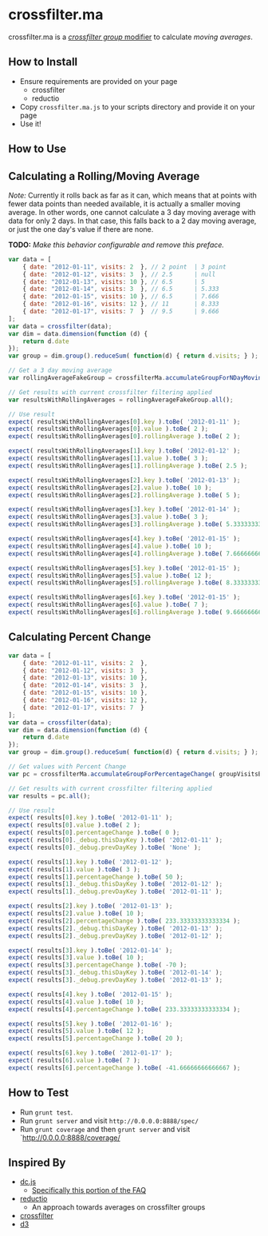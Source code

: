 crossfilter.ma
=====

crossfilter.ma is a [_crossfilter group_ modifier](https://github.com/dc-js/dc.js/wiki/FAQ#filter-the-data-before-its-charted) to calculate _moving averages_.


How to Install
----

- Ensure requirements are provided on your page
  - crossfilter
  - reductio
- Copy `crossfilter.ma.js` to your scripts directory and provide it on your page
- Use it!


How to Use
----

Calculating a Rolling/Moving Average
----


_Note:_
Currently it rolls back as far as it can, which means that at points with fewer data points than needed available,
it is actually a smaller moving average. In other words, one cannot calculate a 3 day moving average with data for
only 2 days. In that case, this falls back to a 2 day moving average, or just the one day's value if there are none.

__TODO:__ _Make this behavior configurable and remove this preface._


```javascript
var data = [
    { date: "2012-01-11", visits: 2  }, // 2 point  | 3 point
    { date: "2012-01-12", visits: 3  }, // 2.5      | null
    { date: "2012-01-13", visits: 10 }, // 6.5      | 5
    { date: "2012-01-14", visits: 3  }, // 6.5      | 5.333
    { date: "2012-01-15", visits: 10 }, // 6.5      | 7.666
    { date: "2012-01-16", visits: 12 }, // 11       | 8.333
    { date: "2012-01-17", visits: 7  }  // 9.5      | 9.666
];
var data = crossfilter(data);
var dim = data.dimension(function (d) {
    return d.date
});
var group = dim.group().reduceSum( function(d) { return d.visits; } );

// Get a 3 day moving average
var rollingAverageFakeGroup = crossfilterMa.accumulateGroupForNDayMovingAverage( group, 3 );

// Get results with current crossfilter filtering applied
var resultsWithRollingAverages = rollingAverageFakeGroup.all();

// Use result
expect( resultsWithRollingAverages[0].key ).toBe( '2012-01-11' );
expect( resultsWithRollingAverages[0].value ).toBe( 2 );
expect( resultsWithRollingAverages[0].rollingAverage ).toBe( 2 );

expect( resultsWithRollingAverages[1].key ).toBe( '2012-01-12' );
expect( resultsWithRollingAverages[1].value ).toBe( 3 );
expect( resultsWithRollingAverages[1].rollingAverage ).toBe( 2.5 );

expect( resultsWithRollingAverages[2].key ).toBe( '2012-01-13' );
expect( resultsWithRollingAverages[2].value ).toBe( 10 );
expect( resultsWithRollingAverages[2].rollingAverage ).toBe( 5 );

expect( resultsWithRollingAverages[3].key ).toBe( '2012-01-14' );
expect( resultsWithRollingAverages[3].value ).toBe( 3 );
expect( resultsWithRollingAverages[3].rollingAverage ).toBe( 5.333333333333333 );

expect( resultsWithRollingAverages[4].key ).toBe( '2012-01-15' );
expect( resultsWithRollingAverages[4].value ).toBe( 10 );
expect( resultsWithRollingAverages[4].rollingAverage ).toBe( 7.666666666666667 );

expect( resultsWithRollingAverages[5].key ).toBe( '2012-01-15' );
expect( resultsWithRollingAverages[5].value ).toBe( 12 );
expect( resultsWithRollingAverages[5].rollingAverage ).toBe( 8.333333333333334 );

expect( resultsWithRollingAverages[6].key ).toBe( '2012-01-15' );
expect( resultsWithRollingAverages[6].value ).toBe( 7 );
expect( resultsWithRollingAverages[6].rollingAverage ).toBe( 9.666666666666666 );
```

Calculating Percent Change
---

```javascript
var data = [
    { date: "2012-01-11", visits: 2  },
    { date: "2012-01-12", visits: 3  },
    { date: "2012-01-13", visits: 10 },
    { date: "2012-01-14", visits: 3  },
    { date: "2012-01-15", visits: 10 },
    { date: "2012-01-16", visits: 12 },
    { date: "2012-01-17", visits: 7  }
];
var data = crossfilter(data);
var dim = data.dimension(function (d) {
    return d.date
});
var group = dim.group().reduceSum( function(d) { return d.visits; } );

// Get values with Percent Change
var pc = crossfilterMa.accumulateGroupForPercentageChange( groupVisitsByDate );

// Get results with current crossfilter filtering applied
var results = pc.all();

// Use result
expect( results[0].key ).toBe( '2012-01-11' );
expect( results[0].value ).toBe( 2 );
expect( results[0].percentageChange ).toBe( 0 );
expect( results[0]._debug.thisDayKey ).toBe( '2012-01-11' );
expect( results[0]._debug.prevDayKey ).toBe( 'None' );

expect( results[1].key ).toBe( '2012-01-12' );
expect( results[1].value ).toBe( 3 );
expect( results[1].percentageChange ).toBe( 50 );
expect( results[1]._debug.thisDayKey ).toBe( '2012-01-12' );
expect( results[1]._debug.prevDayKey ).toBe( '2012-01-11' );

expect( results[2].key ).toBe( '2012-01-13' );
expect( results[2].value ).toBe( 10 );
expect( results[2].percentageChange ).toBe( 233.33333333333334 );
expect( results[2]._debug.thisDayKey ).toBe( '2012-01-13' );
expect( results[2]._debug.prevDayKey ).toBe( '2012-01-12' );

expect( results[3].key ).toBe( '2012-01-14' );
expect( results[3].value ).toBe( 10 );
expect( results[3].percentageChange ).toBe( -70 );
expect( results[3]._debug.thisDayKey ).toBe( '2012-01-14' );
expect( results[3]._debug.prevDayKey ).toBe( '2012-01-13' );

expect( results[4].key ).toBe( '2012-01-15' );
expect( results[4].value ).toBe( 10 );
expect( results[4].percentageChange ).toBe( 233.33333333333334 );

expect( results[5].key ).toBe( '2012-01-16' );
expect( results[5].value ).toBe( 12 );
expect( results[5].percentageChange ).toBe( 20 );

expect( results[6].key ).toBe( '2012-01-17' );
expect( results[6].value ).toBe( 7 );
expect( results[6].percentageChange ).toBe( -41.66666666666667 );
```

How to Test
----

- Run `grunt test`.
- Run `grunt server` and visit `http://0.0.0.0:8888/spec/`
- Run `grunt coverage` and then `grunt server` and visit `http://0.0.0.0:8888/coverage/


Inspired By
----

- [dc.js](https://github.com/dc-js/dc.js)
  - [Specifically this portion of the FAQ](https://github.com/dc-js/dc.js/wiki/FAQ#filter-the-data-before-its-charted)
- [reductio](https://github.com/esjewett/reductio)
  - An approach towards averages on crossfilter groups
- [crossfilter](https://github.com/square/crossfilter)
- [d3](https://github.com/mbostock/d3)
